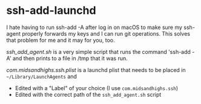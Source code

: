 ssh-add-launchd
===============

I hate having to run ssh-add -A after log in on macOS to make sure my ssh-agent properly forwards my keys and I can run git operations. This solves that problem for me and it may for you, too.

*ssh_add_agent.sh* is a very simple script that runs the command 'ssh-add -A' and then prints to a file in /tmp that it was run.

*com.midsandhighs.ssh.plist* is a launchd plist that needs to be placed in `~/Library/LaunchAgents` and 

* Edited with a "Label" of your choice (I use `com.midsandhighs.ssh`)
* Edited with the correct path of the `ssh_add_agent.sh` script

